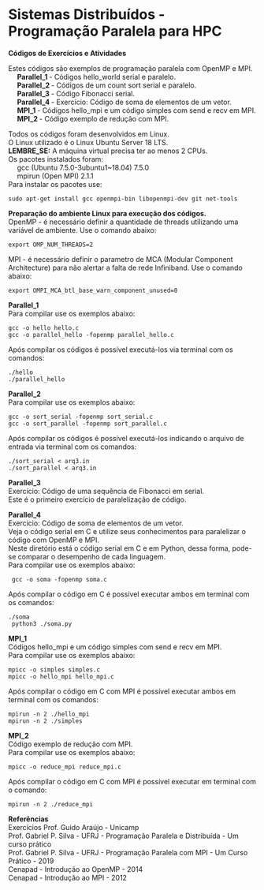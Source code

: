 # Sistemas Distribuídos - Programação Paralela para HPC
**Códigos de Exercícios e Atividades**

Estes códigos são exemplos de programação paralela com OpenMP e MPI. </br>
&emsp; <b> Parallel_1 </b> - Códigos hello_world serial e paralelo. </br>
&emsp; <b> Parallel_2 </b> - Códigos de um count sort serial e paralelo. </br>
&emsp; <b> Parallel_3 </b> - Código Fibonacci serial. </br>
&emsp; <b> Parallel_4 </b> - Exercício: Código de soma de elementos de um vetor. </br>
&emsp; <b> MPI_1 </b> - Códigos hello_mpi e um código simples com send e recv em MPI. </br>
&emsp; <b> MPI_2 </b> - Código exemplo de redução com MPI. </br>

Todos os códigos foram desenvolvidos em Linux. </br>
O Linux utilizado é o Linux Ubuntu Server 18 LTS. </br>
<b> LEMBRE_SE:</b> A máquina virtual precisa ter ao menos 2 CPUs. </br>
Os pacotes instalados foram: </br> 
&emsp; gcc (Ubuntu 7.5.0-3ubuntu1~18.04) 7.5.0 </br>
&emsp; mpirun (Open MPI) 2.1.1 </br>
Para instalar os pacotes use: </br>

```
sudo apt-get install gcc openmpi-bin libopenmpi-dev git net-tools 
```

<b> Preparação do ambiente Linux para execução dos códigos. </b> </br>
OpenMP - é necessário definir a quantidade de threads utilizando uma variável de ambiente. Use o comando abaixo:

```
export OMP_NUM_THREADS=2 
```

MPI - é necessário definir o parametro de MCA (Modular Component Architecture) para não alertar a falta de rede Infiniband. Use o comando abaixo:

```
export OMPI_MCA_btl_base_warn_component_unused=0
```

<b> Parallel_1 </b> </br> 
Para compilar use os exemplos abaixo:

```
gcc -o hello hello.c
gcc -o parallel_hello -fopenmp parallel_hello.c 
```

Após compilar os códigos é possível executá-los via terminal com os comandos: 

```
./hello
./parallel_hello 
```

<b> Parallel_2 </b> </br>
Para compilar use os exemplos abaixo: 

```
gcc -o sort_serial -fopenmp sort_serial.c 
gcc -o sort_parallel -fopenmp sort_parallel.c 
```

Após compilar os códigos é possível executá-los indicando o arquivo de entrada via terminal com os comandos: 

```
./sort_serial < arq3.in
./sort_parallel < arq3.in
```

<b> Parallel_3 </b> </br>
Exercício: Código de uma sequência de Fibonacci em serial. </br>
Este é o primeiro exercício de paralelização de código. </br>

<b> Parallel_4 </b> </br>
Exercício: Código de soma de elementos de um vetor. </br>
Veja o código serial em C e utilize seus conhecimentos para paralelizar o código com OpenMP e MPI. </br>
Neste diretório está o código serial em C e em Python, dessa forma, pode-se comparar o desempenho de cada linguagem. </br>
Para compilar use os exemplos abaixo: 

```
 gcc -o soma -fopenmp soma.c 
```

Após compilar o código em C é possível executar ambos em terminal com os comandos: 

```
./soma
 python3 ./soma.py 
```

<b> MPI_1 </b> </br>
Códigos hello_mpi e um código simples com send e recv em MPI. </br>
Para compilar use os exemplos abaixo:

```
mpicc -o simples simples.c
mpicc -o hello_mpi hello_mpi.c
```

Após compilar o código em C com MPI é possível executar ambos em terminal com os comandos:

```
mpirun -n 2 ./hello_mpi
mpirun -n 2 ./simples
```

<b> MPI_2 </b> </br>
Código exemplo de redução com MPI. </br>
Para compilar use os exemplos abaixo:

```
mpicc -o reduce_mpi reduce_mpi.c 
```

Após compilar o código em C com MPI é possível executar em terminal com o comando:

```
mpirun -n 2 ./reduce_mpi
```

<b> Referências </b> </br>
Exercícios Prof. Guido Araújo - Unicamp </br>
Prof. Gabriel P. Silva - UFRJ - Programação Paralela e Distribuída - Um curso prático </br>
Prof. Gabriel P. Silva - UFRJ - Programação Paralela com MPI - Um Curso Prático - 2019 </br>
Cenapad - Introdução ao OpenMP - 2014 </br>
Cenapad - Introdução ao MPI - 2012 </br>
